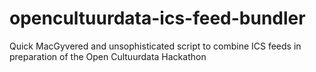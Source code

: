 # opencultuurdata-ics-feed-bundler
Quick MacGyvered and unsophisticated script to combine ICS feeds in preparation of the Open Cultuurdata Hackathon
